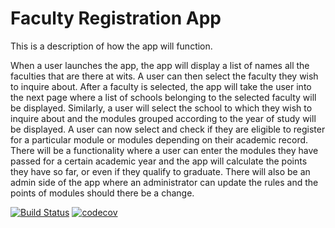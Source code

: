 # Faculty Registration App


This is a description of how the app will function.

When a user launches the app, the app will display a list of names all the faculties that are there at wits. A user can then select the faculty they wish to inquire about. After a faculty is selected, the app will take the user into the next page where a list of schools belonging to the selected faculty will be displayed. Similarly, a user will select the school to which they wish to inquire about and the modules grouped according to the year of study will be displayed. A user can now select and check if they are eligible to register for a particular module or modules depending on their academic record. There will be a functionality where a user can enter the modules they have passed for a certain academic year and the app will calculate the points they have so far, or even if they qualify to graduate. There will also be an admin side of the app where an administrator can update the rules and the points of modules should there be a change.

[![Build Status](https://travis-ci.org/sudocoms3009/registration-app.svg?branch=master)](https://travis-ci.org/sudocoms3009/registration-app)
[![codecov](https://codecov.io/gh/sudocoms3009/registration-app/branch/master/graph/badge.svg)](https://codecov.io/gh/sudocoms3009/registration-app)
